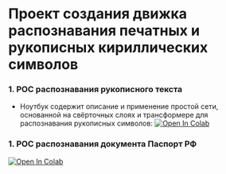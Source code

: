 # Проект создания движка распознавания печатных и рукописных кириллических символов

### 1. POC распознавания рукописного текста
* Ноутбук содержит описание и применение простой сети, основанной на свёрточных слоях и трансформере для распознавания рукописных символов: [![Open In Colab](https://colab.research.google.com/assets/colab-badge.svg)](https://colab.research.google.com/github/DmitriyKhodykin/OCR/blob/master/notebooks/HandwritenOcr.ipynb)

### 1. POC распознавания документа Паспорт РФ


[![Open In Colab](https://colab.research.google.com/assets/colab-badge.svg)](https://colab.research.google.com/github/DmitriyKhodykin/JobSalaryPrediction/blob/master/model/JSP_Model.ipynb)
